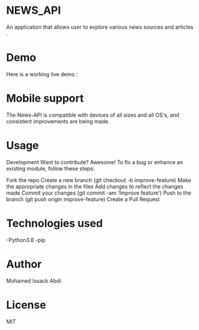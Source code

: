  # NEWS_API
   An application that allows user to explore various news sources and articles .
# Demo
Here is a working live demo : 



# Mobile support
The News-API is compatible with devices of all sizes and all OS's, and consistent improvements are being made.

# Usage
Development
Want to contribute? Awesome! To fix a bug or enhance an existing module, follow these steps:

Fork the repo
Create a new branch (git checkout -b improve-feature)
Make the appropriate changes in the files
Add changes to reflect the changes made
Commit your changes (git commit -am 'Improve feature')
Push to the branch (git push origin improve-feature)
Create a Pull Request
# Technologies used
-Python3.8
-pip



# Author
Mohamed Issack Abdi
# License
MIT
